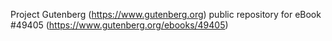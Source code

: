 Project Gutenberg (https://www.gutenberg.org) public repository for
eBook #49405 (https://www.gutenberg.org/ebooks/49405)
